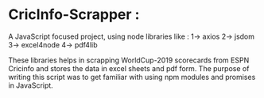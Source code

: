 # CricInfo-Scrapper :

A JavaScript focused project, using node libraries like :
                                                                1-> axios
                                                                2-> jsdom
                                                                3-> excel4node
                                                                4-> pdf4lib
                   
These libraries helps in scrapping WorldCup-2019 scorecards from ESPN Cricinfo and stores the data in excel sheets and pdf form.
The purpose of writing this script was to get familiar with using npm modules and promises in JavaScript.
